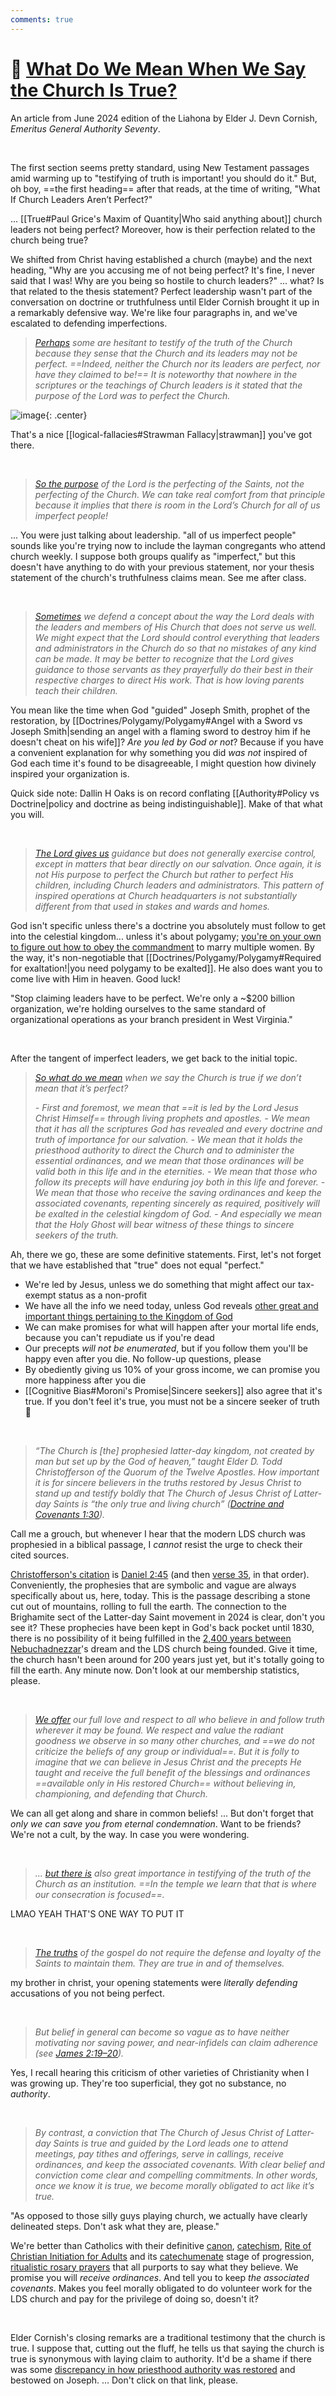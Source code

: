 ```yaml
---
comments: true
---
```

# 💭 [What Do We Mean When We Say the Church Is True?](https://www.churchofjesuschrist.org/study/liahona/2024/06/06-what-do-we-mean-when-we-say-the-church-is-true?lang=eng)

An article from June 2024 edition of the Liahona by Elder J. Devn Cornish, *Emeritus General Authority Seventy*.

&nbsp;

The first section seems pretty standard, using New Testament passages amid warming up to "testifying of truth is important! you should do it." But, oh boy, ==the first heading== after that reads, at the time of writing, "What If Church Leaders Aren’t Perfect?"

... [[True#Paul Grice's Maxim of Quantity|Who said anything about]] church leaders not being perfect? Moreover, how is their perfection related to the church being true?

We shifted from Christ having established a church (maybe) and the next heading, "Why are you accusing me of not being perfect? It's fine, I never said that I was! Why are you being so hostile to church leaders?" ... what? Is that related to the thesis statement? Perfect leadership wasn't part of the conversation on doctrine or truthfulness until Elder Cornish brought it up in a remarkably defensive way. We're like four paragraphs in, and we've escalated to defending imperfections.

> *[Perhaps](https://www.churchofjesuschrist.org/study/liahona/2024/06/06-what-do-we-mean-when-we-say-the-church-is-true?lang=eng&id=p4#p4) some are hesitant to testify of the truth of the Church because they sense that the Church and its leaders may not be perfect. ==Indeed, neither the Church nor its leaders are perfect, nor have they claimed to be!== It is noteworthy that nowhere in the scriptures or the teachings of Church leaders is it stated that the purpose of the Lord was to perfect the Church.*

![image](/img/jesse.gif){: .center}

That's a nice [[logical-fallacies#Strawman Fallacy|strawman]] you've got there.

&nbsp;

> *[So the purpose](https://www.churchofjesuschrist.org/study/liahona/2024/06/06-what-do-we-mean-when-we-say-the-church-is-true?lang=eng&id=p8#p8) of the Lord is the perfecting of the Saints, not the perfecting of the Church. We can take real comfort from that principle because it implies that there is room in the Lord’s Church for all of us imperfect people!*

... You were just talking about leadership. "all of us imperfect people" sounds like you're trying now to include the layman congregants who attend church weekly. I suppose both groups qualify as "imperfect," but this doesn't have anything to do with your previous statement, nor your thesis statement of the church's truthfulness claims mean. See me after class.

&nbsp;

> *[Sometimes](https://www.churchofjesuschrist.org/study/liahona/2024/06/06-what-do-we-mean-when-we-say-the-church-is-true?lang=eng&id=p14#p14) we defend a concept about the way the Lord deals with the leaders and members of His Church that does not serve us well. We might expect that the Lord should control everything that leaders and administrators in the Church do so that no mistakes of any kind can be made. It may be better to recognize that the Lord gives guidance to those servants as they prayerfully do their best in their respective charges to direct His work. That is how loving parents teach their children.*

You mean like the time when God "guided" Joseph Smith, prophet of the restoration, by [[Doctrines/Polygamy/Polygamy#Angel with a Sword vs Joseph Smith|sending an angel with a flaming sword to destroy him if he doesn't cheat on his wife]]? *Are you led by God or not*? Because if you have a convenient explanation for why something you did *was not* inspired of God each time it's found to be disagreeable, I might question how divinely inspired your organization is.

Quick side note: Dallin H Oaks is on record conflating [[Authority#Policy vs Doctrine|policy and doctrine as being indistinguishable]]. Make of that what you will.

&nbsp;

> *[The Lord gives us](https://www.churchofjesuschrist.org/study/liahona/2024/06/06-what-do-we-mean-when-we-say-the-church-is-true?lang=eng&id=p15#p15) guidance but does not generally exercise control, except in matters that bear directly on our salvation. Once again, it is not His purpose to perfect the Church but rather to perfect His children, including Church leaders and administrators. This pattern of inspired operations at Church headquarters is not substantially different from that used in stakes and wards and homes.*

God isn't specific unless there's a doctrine you absolutely must follow to get into the celestial kingdom... unless it's about polygamy; [you're on your own to figure out how to obey the commandment](https://www.churchofjesuschrist.org/study/manual/gospel-topics-essays/plural-marriage-in-kirtland-and-nauvoo?lang=eng&id=p3#p3) to marry multiple women. By the way, it's non-negotiable that [[Doctrines/Polygamy/Polygamy#Required for exaltation!|you need polygamy to be exalted]]. He also does want you to come live with Him in heaven. Good luck!

"Stop claiming leaders have to be perfect. We're only a ~$200 billion organization, we're holding ourselves to the same standard of organizational operations as your branch president in West Virginia."

&nbsp;

After the tangent of imperfect leaders, we get back to the initial topic.

> *[So what do we mean](https://www.churchofjesuschrist.org/study/liahona/2024/06/06-what-do-we-mean-when-we-say-the-church-is-true?lang=eng&id=p18-p24#p18) when we say the Church is true if we don’t mean that it’s perfect?*
> 
> *- First and foremost, we mean that ==it is led by the Lord Jesus Christ Himself== through living prophets and apostles.*
> *- We mean that it has all the scriptures God has revealed and every doctrine and truth of importance for our salvation.*
> *- We mean that it holds the priesthood authority to direct the Church and to administer the essential ordinances, and we mean that those ordinances will be valid both in this life and in the eternities.*
> *- We mean that those who follow its precepts will have enduring joy both in this life and forever.*
> *- We mean that those who receive the saving ordinances and keep the associated covenants, repenting sincerely as required, positively will be exalted in the celestial kingdom of God.*
> *- And especially we mean that the Holy Ghost will bear witness of these things to sincere seekers of the truth.*

Ah, there we go, these are some definitive statements. First, let's not forget that we have established that "true" does not equal "perfect."

- We're led by Jesus, unless we do something that might affect our tax-exempt status as a non-profit
- We have all the info we need today, unless God reveals [other great and important things pertaining to the Kingdom of God](https://www.churchofjesuschrist.org/study/scriptures/pgp/a-of-f/1?lang=eng&id=p9#p9)
- We can make promises for what will happen after your mortal life ends, because you can't repudiate us if you're dead
- Our precepts *will not be enumerated*, but if you follow them you'll be happy even after you die. No follow-up questions, please
- By obediently giving us 10% of your gross income, we can promise you more happiness after you die
- [[Cognitive Bias#Moroni's Promise|Sincere seekers]] also agree that it's true. If you don't feel it's true, you must not be a sincere seeker of truth 😤

&nbsp;

> *“The Church is [the] prophesied latter-day kingdom, not created by man but set up by the God of heaven,” taught Elder D. Todd Christofferson of the Quorum of the Twelve Apostles. How important it is for sincere believers in the truths restored by Jesus Christ to stand up and testify boldly that The Church of Jesus Christ of Latter-day Saints is “the only true and living church” ([Doctrine and Covenants 1:30](https://www.churchofjesuschrist.org/study/scriptures/dc-testament/dc/1?lang=eng&id=p30#p30)).*

Call me a grouch, but whenever I hear that the modern LDS church was prophesied in a biblical passage, I *cannot* resist the urge to check their cited sources.

[Christofferson's citation](https://www.churchofjesuschrist.org/study/general-conference/2015/10/why-the-church?lang=eng&para=7#note33) is [Daniel 2:45](https://www.churchofjesuschrist.org/study/scriptures/ot/dan/2?lang=eng&id=45#p45) (and then [verse 35](https://www.churchofjesuschrist.org/study/scriptures/ot/dan/2?lang=eng&id=35#p35), in that order). Conveniently, the prophesies that are symbolic and vague are always specifically about us, here, today. This is the passage describing a stone cut out of mountains, rolling to full the earth. The connection to the Brighamite sect of the Latter-day Saint movement in 2024 is clear, don't you see it? These prophecies have been kept in God's back pocket until 1830, there is no possibility of it being fulfilled in the [2,400 years between Nebuchadnezzar](https://en.wikipedia.org/wiki/Nebuchadnezzar_II)'s dream and the LDS church being founded. Give it time, the church hasn't been around for 200 years just yet, but it's totally going to fill the earth. Any minute now. Don't look at our membership statistics, please.

&nbsp;

> *[We offer](https://www.churchofjesuschrist.org/study/liahona/2024/06/06-what-do-we-mean-when-we-say-the-church-is-true?lang=eng&id=p27#p27) our full love and respect to all who believe in and follow truth wherever it may be found. We respect and value the radiant goodness we observe in so many other churches, and ==we do not criticize the beliefs of any group or individual==. But it is folly to imagine that we can believe in Jesus Christ and the precepts He taught and receive the full benefit of the blessings and ordinances ==available only in His restored Church== without believing in, championing, and defending that Church.*

We can all get along and share in common beliefs! ... But don't forget that *only we can save you from eternal condemnation*. Want to be friends? We're not a cult, by the way. In case you were wondering.

&nbsp;

> *... [but there is](https://www.churchofjesuschrist.org/study/liahona/2024/06/06-what-do-we-mean-when-we-say-the-church-is-true?lang=eng&id=p28#p28) also great importance in testifying of the truth of the Church as an institution. ==In the temple we learn that that is where our consecration is focused==.*

LMAO YEAH THAT'S ONE WAY TO PUT IT

&nbsp;

> *[The truths](https://www.churchofjesuschrist.org/study/liahona/2024/06/06-what-do-we-mean-when-we-say-the-church-is-true?lang=eng&id=p29#p29) of the gospel do not require the defense and loyalty of the Saints to maintain them. They are true in and of themselves.*

my brother in christ, your opening statements were *literally defending* accusations of you not being perfect.

&nbsp;

> *But belief in general can become so vague as to have neither motivating nor saving power, and near-infidels can claim adherence (see [James 2:19–20](https://www.churchofjesuschrist.org/study/scriptures/nt/james/2?lang=eng&id=p19-p20#p19)).*

Yes, I recall hearing this criticism of other varieties of Christianity when I was growing up. They're too superficial, they got no substance, no *authority*.

&nbsp;

> *By contrast, a conviction that The Church of Jesus Christ of Latter-day Saints is true and guided by the Lord leads one to attend meetings, pay tithes and offerings, serve in callings, receive ordinances, and keep the associated covenants. With clear belief and conviction come clear and compelling commitments. In other words, once we know it is true, we become morally obligated to act like it’s true.*

"As opposed to those silly guys playing church, we actually have clearly delineated steps. Don't ask what they are, please."

We're better than Catholics with their definitive [canon](https://www.vatican.va/archive/cod-iuris-canonici/cic_index_en.html), [catechism](https://www.vatican.va/archive/ENG0015/_INDEX.HTM), [Rite of Christian Initiation for Adults](https://hcpsb.org/how-to-become-catholic/) and its [catechumenate](https://www.britannica.com/topic/catechumen) stage of progression, [ritualistic rosary prayers](https://www.vatican.va/special/rosary/documents/misteri_en.html) that all purports to say what they believe. We promise you will *receive ordinances*. And tell you to keep *the associated covenants*. Makes you feel morally obligated to do volunteer work for the LDS church and pay for the privilege of doing so, doesn't it?

&nbsp;

Elder Cornish's closing remarks are a traditional testimony that the church is true. I suppose that, cutting out the fluff, he tells us that saying the church is true is synonymous with laying claim to authority. It'd be a shame if there was some [discrepancy in how priesthood authority was restored](https://www.ldsdiscussions.com/priesthood) and bestowed on Joseph. ... Don't click on that link, please.